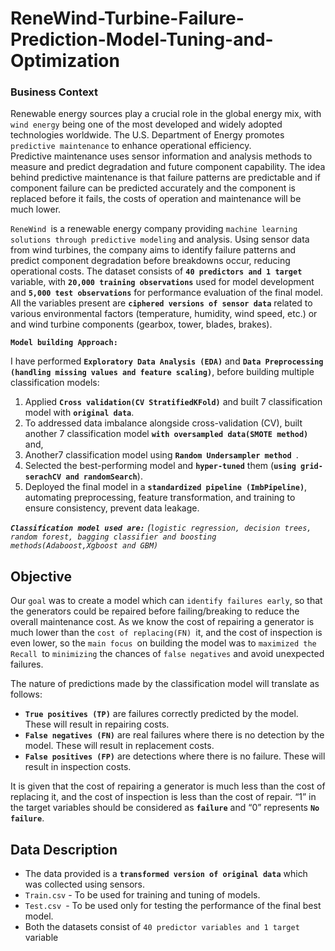 # ReneWind-Turbine-Failure-Prediction-Model-Tuning-and-Optimization

### Business Context

Renewable energy sources play a crucial role in the global energy mix, with `wind energy` being one of the most developed and widely adopted technologies worldwide. The U.S. Department of Energy promotes `predictive maintenance` to enhance operational efficiency.<br>
Predictive maintenance uses sensor information and analysis methods to measure and predict degradation and future component capability. The idea behind predictive maintenance is that failure patterns are predictable and if component failure can be predicted accurately and the component is replaced before it fails, the costs of operation and maintenance will be much lower.

`ReneWind `is a renewable energy company providing `machine learning solutions through predictive modeling` and analysis. Using sensor data from wind turbines, the company aims to identify failure patterns and predict component degradation before breakdowns occur, reducing operational costs.
The dataset consists of **`40 predictors and 1 target`** variable, with **`20,000 training observations`** used for model development and **`5,000 test observations`** for performance evaluation of the final model. All the variables present are **`ciphered versions of sensor data`** related to various environmental factors (temperature, humidity, wind speed, etc.) or and wind turbine components (gearbox, tower, blades, brakes). 

**`Model building Approach:`**

I have performed **`Exploratory Data Analysis (EDA)`** and **`Data Preprocessing (handling missing values and feature scaling)`**, before building multiple classification models:<br>

1. Applied **`Cross validation(CV StratifiedKFold)`** and built 7 classification model with **`original data`**.
2. To addressed data imbalance alongside cross-validation (CV), built another 7 classification model **`with oversampled data(SMOTE method)`** and,
3. Another7 classification model using **`Random Undersampler method `**.
4. Selected the best-performing model and **`hyper-tuned`** them (**`using grid-serachCV and randomSearch`**).
5. Deployed the final model in a **`standardized pipeline (ImbPipeline)`**, automating preprocessing, feature transformation, and training to ensure consistency, prevent data leakage.
   
***`Classification model used are:`** (`logistic regression, decision trees, random forest, bagging classifier and boosting methods(Adaboost,Xgboost and GBM)`* 

## Objective

Our `goal` was to create a model which can `identify failures early`, so that the generators could be repaired before failing/breaking to reduce the overall maintenance cost. As we know the cost of repairing a generator is much lower than the `cost of replacing(FN) `it, and the cost of inspection is even lower, so the `main focus `on building the model was to `maximized the Recall `to `minimizing` the chances of `false negatives` and avoid unexpected failures.

The nature of predictions made by the classification model will translate as follows:

- **`True positives (TP)`** are failures correctly predicted by the model. These will result in repairing costs.
- **`False negatives (FN)`** are real failures where there is no detection by the model. These will result in replacement costs.
- **`False positives (FP)`** are detections where there is no failure. These will result in inspection costs.

It is given that the cost of repairing a generator is much less than the cost of replacing it, and the cost of inspection is less than the cost of repair.
“1” in the target variables should be considered as **`failure`** and “0” represents **`No failure`**.

## Data Description
- The data provided is a **`transformed version of original data`** which was collected using sensors.
- `Train.csv` - To be used for training and tuning of models.
- `Test.csv `- To be used only for testing the performance of the final best model.
-  Both the datasets consist of `40 predictor variables and 1 target` variable

